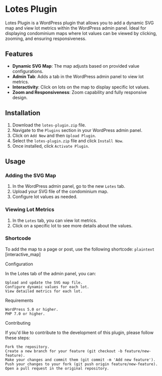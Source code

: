 # Lotes Plugin

Lotes Plugin is a WordPress plugin that allows you to add a dynamic SVG map and view lot metrics within the WordPress admin panel. Ideal for displaying condominium maps where lot values can be viewed by clicking, zooming, and ensuring responsiveness.

## Features

- **Dynamic SVG Map**: The map adjusts based on provided value configurations.
- **Admin Tab**: Adds a tab in the WordPress admin panel to view lot metrics.
- **Interactivity**: Click on lots on the map to display specific lot values.
- **Zoom and Responsiveness**: Zoom capability and fully responsive design.

## Installation

1. Download the `lotes-plugin.zip` file.
2. Navigate to the `Plugins` section in your WordPress admin panel.
3. Click on `Add New` and then `Upload Plugin`.
4. Select the `lotes-plugin.zip` file and click `Install Now`.
5. Once installed, click `Activate Plugin`.

## Usage

### Adding the SVG Map

1. In the WordPress admin panel, go to the new `Lotes` tab.
2. Upload your SVG file of the condominium map.
3. Configure lot values as needed.

### Viewing Lot Metrics

1. In the `Lotes` tab, you can view lot metrics.
2. Click on a specific lot to see more details about the values.

### Shortcode

To add the map to a page or post, use the following shortcode:
```plaintext ```
[interactive_map]

Configuration

In the Lotes tab of the admin panel, you can:

    Upload and update the SVG map file.
    Configure dynamic values for each lot.
    View detailed metrics for each lot.

Requirements

    WordPress 5.0 or higher.
    PHP 7.0 or higher.

Contributing

If you'd like to contribute to the development of this plugin, please follow these steps:

    Fork the repository.
    Create a new branch for your feature (git checkout -b feature/new-feature).
    Make your changes and commit them (git commit -m 'Add new feature').
    Push your changes to your fork (git push origin feature/new-feature).
    Open a pull request in the original repository.
